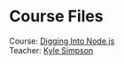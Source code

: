 # Course Files

Course: [Digging Into Node.js](https://frontendmasters.com/courses/digging-into-node/)  
Teacher: [Kyle Simpson](https://me.getify.com/)
